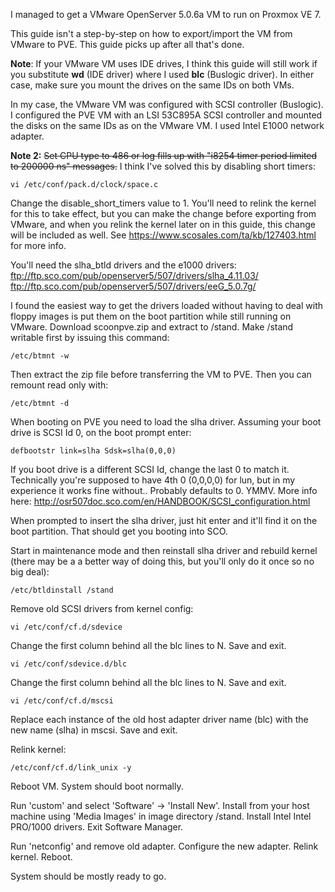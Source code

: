 I managed to get a VMware OpenServer 5.0.6a VM to run on Proxmox VE 7.

This guide isn't a step-by-step on how to export/import the VM from VMware to PVE. This guide picks up after all that's done.

**Note**: If your VMware VM uses IDE drives, I think this guide will still work if you substitute **wd** (IDE driver) where I used **blc** (Buslogic driver). In either case, make sure you mount the drives on the same IDs on both VMs.

In my case, the VMware VM was configured with SCSI controller (Buslogic). I configured the PVE VM with an LSI 53C895A SCSI controller and mounted the disks on the same IDs as on the VMware VM. I used Intel E1000 network adapter.

**Note 2:** ~~Set CPU type to 486 or log fills up with "i8254 timer period limited to 200000 ns" messages.~~ I think I've solved this by disabling short timers:

    vi /etc/conf/pack.d/clock/space.c
    
Change the disable_short_timers value to 1. You'll need to relink the kernel for this to take effect, but you can make the change before exporting from VMware, and when you relink the kernel later on in this guide, this change will be included as well. See https://www.scosales.com/ta/kb/127403.html for more info.

You'll need the slha_btld drivers and the e1000 drivers:
    ftp://ftp.sco.com/pub/openserver5/507/drivers/slha_4.11.03/
    ftp://ftp.sco.com/pub/openserver5/507/drivers/eeG_5.0.7g/

I found the easiest way to get the drivers loaded without having to deal with floppy images is put them on the boot partition while still running on VMware. Download scoonpve.zip and extract to /stand. Make /stand writable first by issuing this command:

    /etc/btmnt -w    

Then extract the zip file before transferring the VM to PVE. Then you can remount read only with:

    /etc/btmnt -d

When booting on PVE you need to load the slha driver. Assuming your boot drive is SCSI Id 0, on the boot prompt enter:

    defbootstr link=slha Sdsk=slha(0,0,0)

If you boot drive is a different SCSI Id, change the last 0 to match it. Technically you're supposed to have 4th 0 (0,0,0,0) for lun, but in my experience it works fine without.. Probably defaults to 0. YMMV.
More info here: http://osr507doc.sco.com/en/HANDBOOK/SCSI_configuration.html

When prompted to insert the slha driver, just hit enter and it'll find it on the boot partition. That should get you booting into SCO. 

Start in maintenance mode and then reinstall slha driver and rebuild kernel (there may be a a better way of doing this, but you'll only do it once so no big deal):

    /etc/btldinstall /stand

Remove old SCSI drivers from kernel config:

    vi /etc/conf/cf.d/sdevice

Change the first column behind all the blc lines to N. Save and exit.

    vi /etc/conf/sdevice.d/blc

Change the first column behind all the blc lines to N. Save and exit.

    vi /etc/conf/cf.d/mscsi

Replace each instance of the old host adapter driver name (blc) with the new name (slha) in mscsi. Save and exit.

Relink kernel:

    /etc/conf/cf.d/link_unix -y

Reboot VM. System should boot normally.

Run 'custom' and select 'Software' → 'Install New'.
Install from your host machine using 'Media Images' in image directory /stand.
Install Intel Intel PRO/1000 drivers.
Exit Software Manager.

Run 'netconfig' and remove old adapter. Configure the new adapter.  Relink kernel. Reboot.

System should be mostly ready to go. 

